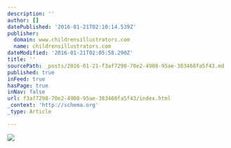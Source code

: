 ```yaml
---
description: ''
author: []
datePublished: '2016-01-21T02:10:14.539Z'
publisher:
  domain: www.childrensillustrators.com
  name: childrensillustrators.com
dateModified: '2016-01-21T02:05:58.290Z'
title: ''
sourcePath: _posts/2016-01-21-f3af7298-70e2-4908-95ae-383468fa5f43.md
published: true
inFeed: true
hasPage: true
inNav: false
url: f3af7298-70e2-4908-95ae-383468fa5f43/index.html
_context: 'http://schema.org'
_type: Article

---
```

![](http://www.childrensillustrators.com/portfolioIllustrations/62809.jpg)